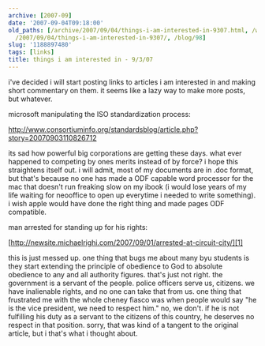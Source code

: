 ```yaml
---
archive: [2007-09]
date: '2007-09-04T09:18:00'
old_paths: [/archive/2007/09/04/things-i-am-interested-in-9307.html, /wp/2007/09/04/things-i-am-interested-in-9307/,
  /2007/09/04/things-i-am-interested-in-9307/, /blog/98]
slug: '1188897480'
tags: [links]
title: things i am interested in - 9/3/07
---
```


i've decided i will start posting links to articles i am interested in and
making short commentary on them. it seems like a lazy way to make more
posts, but whatever.

microsoft manipulating the ISO standardization process:

http://www.consortiuminfo.org/standardsblog/article.php?story=20070903110826712

its sad how powerful big corporations are getting these days. what ever
happened to competing by ones merits instead of by force? i hope this
straightens itself out. i will admit, most of my documents are in .doc
format, but that's because no one has made a ODF capable word processor
for the mac that doesn't run freaking slow on my ibook (i would lose years
of my life waiting for neooffice to open up everytime i needed to write
something). i wish apple would have done the right thing and made pages
ODF compatible.

man arrested for standing up for his rights:

[http://newsite.michaelrighi.com/2007/09/01/arrested-at-circuit-city/][1]

this is just messed up. one thing that bugs me about many byu students is
they start extending the principle of obedience to God to absolute
obedience to any and all authority figures. that's just not right. the
government is a servant of the people. police officers serve us, citizens.
we have inalienable rights, and no one can take that from us. one thing
that frustrated me with the whole cheney fiasco was when people would say
"he is the vice president, we need to respect him." no, we don't. if he is
not fulfilling his duty as a servant to the citizens of this country, he
deserves no respect in that position. sorry, that was kind of a tangent to
the original article, but i that's what i thought about.

[1]: https://web.archive.org/web/20090204005304/http://newsite.michaelrighi.com/2007/09/01/arrested-at-circuit-city/
